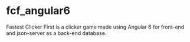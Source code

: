 # fcf_angular6
Fastest Clicker First is a clicker game made using Angular 6 for front-end and json-server as a back-end database. 
